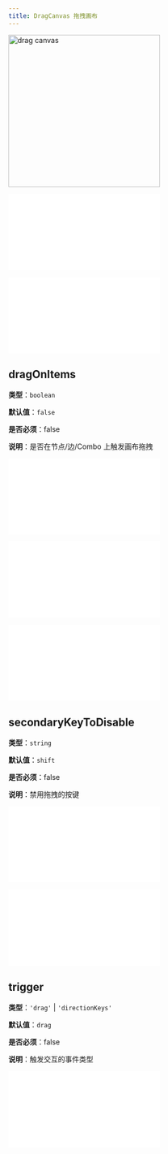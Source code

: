```yaml
---
title: DragCanvas 拖拽画布
---
```


<img alt="drag canvas" src="https://mdn.alipayobjects.com/huamei_qa8qxu/afts/img/A*zG5VTJ6tPakAAAAAAAAAAAAADmJ7AQ/original" height='300'/>

<embed src="../../common/BehaviorEnableOptimize.zh.md"></embed>

<embed src="../../common/BehaviorEventName.zh.md"></embed>

## dragOnItems

**类型**：`boolean`

**默认值**：`false`

**是否必须**：false

**说明**：是否在节点/边/Combo 上触发画布拖拽

<embed src="../../common/BehaviorDirection.zh.md"></embed>

<embed src="../../common/BehaviorSecondaryKey.zh.md"></embed>

<embed src="../../common/BehaviorScalableRange.zh.md"></embed>

## secondaryKeyToDisable

**类型**：`string`

**默认值**：`shift`

**是否必须**：false

**说明**：禁用拖拽的按键

<embed src="../../common/BehaviorShouldBegin.zh.md"></embed>

<embed src="../../common/BehaviorSpeedUpKey.zh.md"></embed>

## trigger

**类型**：`'drag'` | `'directionKeys'`

**默认值**：`drag`

**是否必须**：false

**说明**：触发交互的事件类型

<embed src="../../common/IG6GraphEvent.zh.md"></embed>
